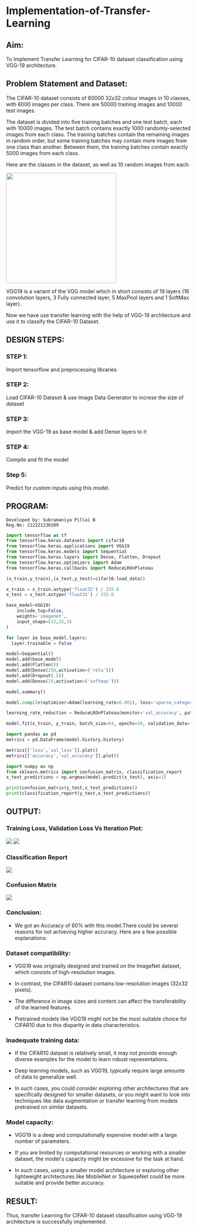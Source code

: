 # Implementation-of-Transfer-Learning
## Aim:
To Implement Transfer Learning for CIFAR-10 dataset classification using VGG-19 architecture.
## Problem Statement and Dataset:
The CIFAR-10 dataset consists of 60000 32x32 colour images in 10 classes, with 6000 images per class. There are 50000 training images and 10000 test images.

The dataset is divided into five training batches and one test batch, each with 10000 images. The test batch contains exactly 1000 randomly-selected images from each class. The training batches contain the remaining images in random order, but some training batches may contain more images from one class than another. Between them, the training batches contain exactly 5000 images from each class.

Here are the classes in the dataset, as well as 10 random images from each:

<img src='data.png' height=300>

VGG19 is a variant of the VGG model which in short consists of 19 layers (16 convolution layers, 3 Fully connected layer, 5 MaxPool layers and 1 SoftMax layer).

Now we have use transfer learning with the help of VGG-19 architecture and use it to classify the CIFAR-10 Dataset.

## DESIGN STEPS:
### STEP 1:
Import tensorflow and preprocessing libraries

### STEP 2:
Load CIFAR-10 Dataset & use Image Data Generator to increse the size of dataset

### STEP 3:
Import the VGG-19 as base model & add Dense layers to it

### STEP 4:
Compile and fit the model

### Step 5:
Predict for custom inputs using this model.
## PROGRAM:
```
Developed by: Subramaniya Pillai B
Reg.No: 212221230109
```
```python
import tensorflow as tf
from tensorflow.keras.datasets import cifar10
from tensorflow.keras.applications import VGG19
from tensorflow.keras.models import Sequential
from tensorflow.keras.layers import Dense, Flatten, Dropout
from tensorflow.keras.optimizers import Adam
from tensorflow.keras.callbacks import ReduceLROnPlateau

(x_train,y_train),(x_test,y_test)=cifar10.load_data()

x_train = x_train.astype('float32') / 255.0
x_test = x_test.astype('float32') / 255.0

base_model=VGG19(
    include_top=False,
    weights='imagenet',
    input_shape=(32,32,3)
)

for layer in base_model.layers:
  layer.trainable = False

model=Sequential()
model.add(base_model)
model.add(Flatten())
model.add(Dense(256,activation=('relu')))
model.add(Dropout(.5))
model.add(Dense(10,activation=('softmax')))

model.summary()

model.compile(optimizer=Adam(learning_rate=0.001), loss='sparse_categorical_crossentropy', metrics=['accuracy'])

learning_rate_reduction = ReduceLROnPlateau(monitor='val_accuracy', patience=3, verbose=1, factor=0.5, min_lr=0.00001)

model.fit(x_train, y_train, batch_size=64, epochs=50, validation_data=(x_test, y_test), callbacks=[learning_rate_reduction])

import pandas as pd
metrics = pd.DataFrame(model.history.history)

metrics[['loss','val_loss']].plot()
metrics[['accuracy','val_accuracy']].plot()

import numpy as np
from sklearn.metrics import confusion_matrix, classification_report
x_test_predictions = np.argmax(model.predict(x_test), axis=1)

print(confusion_matrix(y_test,x_test_predictions))
print(classification_report(y_test,x_test_predictions))
```
## OUTPUT:
### Training Loss, Validation Loss Vs Iteration Plot:
![](./g1.png)
![](./g2.png)

### Classification Report
![](./c1.png)

### Confusion Matrix
![](./c2.png)


### Conclusion:

* We got an Accuracy of 60% with this model.There could be several reasons for not achieving higher accuracy. Here are a few possible explanations:

### Dataset compatibility:
* VGG19 was originally designed and trained on the ImageNet dataset, which consists of high-resolution images.

* In contrast, the CIFAR10 dataset contains low-resolution images (32x32 pixels).

* The difference in image sizes and content can affect the transferability of the learned features.

* Pretrained models like VGG19 might not be the most suitable choice for CIFAR10 due to this disparity in data characteristics.

### Inadequate training data:
* If the CIFAR10 dataset is relatively small, it may not provide enough diverse examples for the model to learn robust representations.

* Deep learning models, such as VGG19, typically require large amounts of data to generalize well.

* In such cases, you could consider exploring other architectures that are specifically designed for smaller datasets, or you might want to look into techniques like data augmentation or transfer learning from models pretrained on similar datasets.

### Model capacity:
* VGG19 is a deep and computationally expensive model with a large number of parameters.

* If you are limited by computational resources or working with a smaller dataset, the model's capacity might be excessive for the task at hand.

* In such cases, using a smaller model architecture or exploring other lightweight architectures like MobileNet or SqueezeNet could be more suitable and provide better accuracy.
## RESULT:
Thus, transfer Learning for CIFAR-10 dataset classification using VGG-19 architecture is successfully implemented.  
